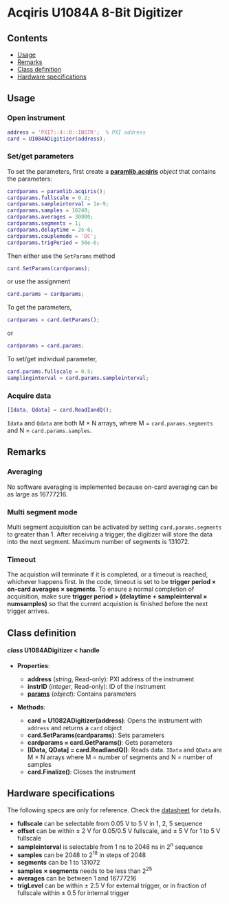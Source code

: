 # Acqiris U1084A 8-Bit Digitizer
## Contents
- [Usage](#usage)
- [Remarks](#remarks)
- [Class definition](#class-definition)
- [Hardware specifications](#hardware-specifications)

## Usage
### Open instrument
```matlab
address = 'PXI7::4::0::INSTR';  % PXI address
card = U1084ADigitizer(address);
```
### Set/get parameters
To set the parameters, first create a [**paramlib.acqiris**](../+paramlib/README.md#-class-paramlib-acqiris) *object* that contains the parameters:
```matlab
cardparams = paramlib.acqiris();
cardparams.fullscale = 0.2;
cardparams.sampleinterval = 1e-9;
cardparams.samples = 10240;
cardparams.averages = 30000;
cardparams.segments = 1;
cardparams.delaytime = 2e-6;
cardparams.couplemode = 'DC';
cardparams.trigPeriod = 50e-6;
```
Then either use the `SetParams` method
```matlab
card.SetParams(cardparams);
```
or use the assignment
```matlab
card.params = cardparams;
```
To get the parameters,
```matlab
cardparams = card.GetParams();
```
or
```matlab
cardparams = card.params;
```
To set/get individual parameter,
```matlab
card.params.fullscale = 0.5;
samplinginterval = card.params.sampleinterval;
```
### Acquire data
```matlab
[Idata, Qdata] = card.ReadIandQ();
```
`Idata` and `Qdata` are both M × N arrays, where M = `card.params.segments` and N = `card.params.samples`.

## Remarks
### Averaging
No software averaging is implemented because on-card averaging can be as large as 16777216.

### Multi segment mode
Multi segment acquisition can be activated by setting `card.params.segments` to greater than 1. After receiving a trigger, the digitizer will store the data into the next segment. Maximum number of segments is 131072.
  
### Timeout
The acquistion will terminate if it is completed, or a timeout is reached, whichever happens first. In the code, timeout is set to be **trigger period × on-card averages × segments**. To ensure a normal completion of acquisition, make sure **trigger period > (delaytime + sampleinterval × numsamples)** so that the current acquistion is finished before the next trigger arrives.

## Class definition
#### *class* U1084ADigitizer < handle
* **Properties**: 
  * **address** (*string*, Read-only): PXI address of the instrument
  * **instrID** (*integer*, Read-only): ID of the instrument
  * [**params**](#params) (*object*): Contains parameters

* **Methods**:
  * **card = U1082ADigitizer(address)**: Opens the instrument with `address` and returns a `card` object
  * **card.SetParams(cardparams)**: Sets parameters
  * **cardparams = card.GetParams()**: Gets parameters
  * **[IData, QData] = card.ReadIandQ()**: Reads data. `IData` and `QData` are M × N arrays where M = number of segments and N = number of samples
  * **card.Finalize()**: Closes the instrument
  
## Hardware specifications
The following specs are only for reference. Check the [datasheet](./U1084ASpecs.pdf) for details.

- **fullscale**  can be selectable from 0.05 V to 5 V in 1, 2, 5 sequence
- **offset** can be within ± 2 V for 0.05/0.5 V fullscale, and ± 5 V for 1 to 5 V fullscale
- **sampleinterval** is selectable from 1 ns to 2048 ns in 2<sup>n</sup> sequence
- **samples** can be 2048 to 2<sup>18</sup> in steps of 2048
- **segments** can be 1 to 131072
- **samples × segments** needs to be less than 2<sup>25</sup>
- **averages** can be between 1 and 16777216
- **trigLevel** can be within ± 2.5 V for external trigger, or in fraction of fullscale within ± 0.5 for internal trigger
